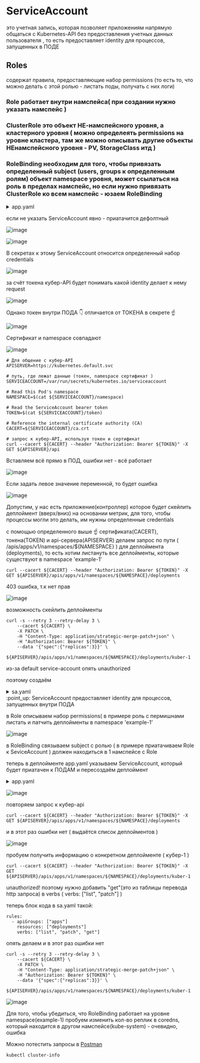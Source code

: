 # ServiceAccount
это учетная запись, которая позволяет приложениям напрямую общаться с Kubernetes-API без предоставления учетных данных пользователя , то есть предоставляет identity для процессов, запущенных в ПОДЕ

## Roles
содержат правила, предоставляющие набор permissions (то есть то, что можно делать с этой ролью - листать поды, получать с них логи) 

### Role работает внутри намспейса( при создании нужно указать намспейс )

### ClusterRole это объект НЕ-намспейсного уровня, а кластерного уровня ( можно определеять permissions на уровне кластера, там же можно описывать другие объекты НЕнамспейсного уровня - PV, StorageClass итд ) 

### RoleBinding необходим для того, чтобы привязать определенный subject (users, groups к определенным ролям) объект namespace уровня, может ссылаться на роль в пределах намспейс, но если нужно привязать ClusterRole ко всем намспейс - юзаем RoleBinding


<details> <summary>app.yaml</summary>

``` 
---
apiVersion: v1
kind: Namespace
metadata:
  name: example-1
---
apiVersion: apps/v1
kind: Deployment
metadata:
  name: kuber-1
  namespace: example-1
  labels:
    app: kuber-1
spec:
  replicas: 1
  selector:
    matchLabels:
      app: http-server-1
  template:
    metadata:
      labels:
        app: http-server-1
    spec:
      containers:
        - name: kuber-app
          image: bakavets/kuber:v1.0
          ports:
            - containerPort: 8000
---
apiVersion: v1
kind: Service
metadata:
  name: kuber-service-1
  namespace: example-1
spec:
  selector:
    app: http-server-1
  ports:
    - protocol: TCP
      port: 80
      targetPort: 8000
```
</details>

если не указать ServiceAccount явно - приатачится дефолтный

![image](https://github.com/user-attachments/assets/1b18462a-1431-4b4d-9702-5566d3594bfb)

![image](https://github.com/user-attachments/assets/69e5f543-d66e-44b5-b9b8-3429d5d86703)

В секретах к этому ServiceAccount относится определенный набор credentials

![image](https://github.com/user-attachments/assets/889f958d-cc9d-4fee-97f5-f3ac04c1500f)

за счёт токена кубер-API будет понимать какой identity делает к нему request

![image](https://github.com/user-attachments/assets/d4240e92-bc51-4ee9-af86-a6c5e0515615)

Однако токен внутри ПОДА :point_down: отличается от ТОКЕНА в секрете :point_up:

![image](https://github.com/user-attachments/assets/0090c3dc-7ba6-49ba-8da8-134780939755)

Сертификат и namespace совпадают

![image](https://github.com/user-attachments/assets/dad744da-261b-447d-a98a-9c4fa105c131)

```
# Для общение с кубер-API
APISERVER=https://kubernetes.default.svc

# путь, где лежат данные (токен, namespace сертификат )
SERVICEACCOUNT=/var/run/secrets/kubernetes.io/serviceaccount

# Read this Pod's namespace
NAMESPACE=$(cat ${SERVICEACCOUNT}/namespace)

# Read the ServiceAccount bearer token
TOKEN=$(cat ${SERVICEACCOUNT}/token)

# Reference the internal certificate authority (CA)
CACERT=${SERVICEACCOUNT}/ca.crt

# запрос к кубер-API, используя токен и сертификат
curl --cacert ${CACERT} --header "Authorization: Bearer ${TOKEN}" -X GET ${APISERVER}/api
```
Вставляем всё прямо в ПОД, ошибки нет - всё работает

![image](https://github.com/user-attachments/assets/cee910da-8920-4f63-9774-1264223a5504)

Если задать левое значение переменной, то будет ошибка

![image](https://github.com/user-attachments/assets/96f126fb-fdf0-4f57-b81e-a93e8e53beee)

Допустим, у нас есть приложение(контроллер) которое будет скейлить деплоймент (вверх/вниз) на основании метрик, для того, чтобы процессы могли это делать, им нужны определенные credentials

с помощью определенного выше :point_up: сертификата(CACERT), токена(TOKEN) и api-сервера(APISERVER) делаем запрос по пути ( /apis/apps/v1/namespaces/${NAMESPACE} ) для деплоймента (deployments), то есть хотим листануть все деплойменты, которые существуют в namespace 'example-1'
```
curl --cacert ${CACERT} --header "Authorization: Bearer ${TOKEN}" -X GET ${APISERVER}/apis/apps/v1/namespaces/${NAMESPACE}/deployments
```
403 ошибка, т.к нет прав

![image](https://github.com/user-attachments/assets/8e0168b4-c489-4e68-a795-8e756667793e)

возможность скейлить деплойменты 
```
curl -s --retry 3 --retry-delay 3 \
    --cacert ${CACERT} \
    -X PATCH \
    -H "Content-Type: application/strategic-merge-patch+json" \
    -H "Authorization: Bearer ${TOKEN}" \
    --data '{"spec":{"replicas":3}}' \
    ${APISERVER}/apis/apps/v1/namespaces/${NAMESPACE}/deployments/kuber-1
```
из-за default service-account опять unauthorized

поэтому создаём 

<details> <summary>sa.yaml</summary>

```
apiVersion: v1
kind: ServiceAccount
metadata:
  name: app-sa
  namespace: example-1
---
apiVersion: rbac.authorization.k8s.io/v1
kind: Role
metadata:
  namespace: example-1
  name: role-app
rules:
  - apiGroups: ["apps"]   # всё, что указано до / в apiVersion у Deployment
    resources: ["deployments"]  # множественное число
    verbs: ["list", "patch"]  # листать и пантчить, соответственно 
---
apiVersion: rbac.authorization.k8s.io/v1
kind: RoleBinding
metadata:
  name: example-1-rb
  namespace: example-1
subjects:
  - kind: ServiceAccount
    name: app-sa
    namespace: example-1
  - kind: ServiceAccount
    name: default
    namespace: default
roleRef:
  kind: Role
  name: role-app
  apiGroup: rbac.authorization.k8s.io
```
</details>
:point_up: ServiceAccount предоставляет identity для процессов, запущенных внутри ПОДА

в Role описываем набор permissions( в примере роль с пермишнами листать и патчить деплойменты в namespace 'example-1'

![image](https://github.com/user-attachments/assets/df4d12c2-7e52-4645-94c2-057dbbd532a8)

в RoleBinding связываем subject с ролью ( в примере приатачиваем Role к SeviceAccount ) должен находиться в 1 намспейсе с Role

теперь в деплойменте app.yaml указываем ServiceAccount, который будет приатачен к ПОДАМ и пересоздаём деплоймент

<details> <summary>app.yaml</summary>

```
---
apiVersion: v1
kind: Namespace
metadata:
  name: example-1
---
apiVersion: apps/v1
kind: Deployment
metadata:
  name: kuber-1
  namespace: example-1
  labels:
    app: kuber-1
spec:
  replicas: 1
  selector:
    matchLabels:
      app: http-server-1
  template:
    metadata:
      labels:
        app: http-server-1
    spec:
      serviceAccountName: app-sa       # <=============
      containers:
        - name: kuber-app
          image: bakavets/kuber:v1.0
          ports:
            - containerPort: 8000
---
apiVersion: v1
kind: Service
metadata:
  name: kuber-service-1
  namespace: example-1
spec:
  selector:
    app: http-server-1
  ports:
    - protocol: TCP
      port: 80
      targetPort: 8000
```
</details>

![image](https://github.com/user-attachments/assets/6ae3d60e-18d7-47a7-8719-bcb78b3e56fc)

повторяем запрос к кубер-api
```
curl --cacert ${CACERT} --header "Authorization: Bearer ${TOKEN}" -X GET ${APISERVER}/apis/apps/v1/namespaces/${NAMESPACE}/deployments
```
и в этот раз ошибки нет ( выдаётся список деплойментов )

![image](https://github.com/user-attachments/assets/4f071494-8457-4fc8-9004-f49db17bb08b)

пробуем получить информацию о конкретном деплойменте ( кубер-1 )
```
curl --cacert ${CACERT} --header "Authorization: Bearer ${TOKEN}" -X GET ${APISERVER}/apis/apps/v1/namespaces/${NAMESPACE}/deployments/kuber-1
```
unauthorized! поэтому нужно добавить "get"(это из таблицы перевода http запроса) в verbs ( verbs: ["list", "patch"] )

теперь блок кода в sa.yaml такой:
```
rules:
  - apiGroups: ["apps"]
    resources: ["deployments"]
    verbs: ["list", "patch", "get"]
```
опять делаем и в этот раз ошибки нет
```
curl -s --retry 3 --retry-delay 3 \
    --cacert ${CACERT} \
    -X PATCH \
    -H "Content-Type: application/strategic-merge-patch+json" \
    -H "Authorization: Bearer ${TOKEN}" \
    --data '{"spec":{"replicas":3}}' \
    ${APISERVER}/apis/apps/v1/namespaces/${NAMESPACE}/deployments/kuber-1
```
![image](https://github.com/user-attachments/assets/2779579b-1ffb-4d09-a913-1f646fa6becc)

Для того, чтобы убедиться, что RoleBinding работает на уровне namespace(example-1) пробуем изменить кол-во реплик в coredns, который находится в другом намспейсе(kube-system) - очевидно, ошибка

Можно потестить запросы в [Postman](https://www.postman.com/downloads/)

```kubectl cluster-info```


